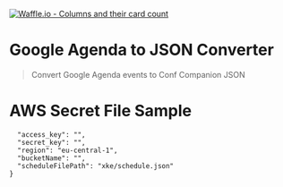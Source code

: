[![Waffle.io - Columns and their card count](https://badge.waffle.io/xebia-france/google-calendar-conf-companion.svg?columns=all)](https://waffle.io/xebia-france/google-calendar-conf-companion)

# Google Agenda to JSON Converter
> Convert Google Agenda events to Conf Companion JSON


# AWS Secret File Sample
````{
  "access_key": "",
  "secret_key": "",
  "region": "eu-central-1",
  "bucketName": "",
  "scheduleFilePath": "xke/schedule.json"
}